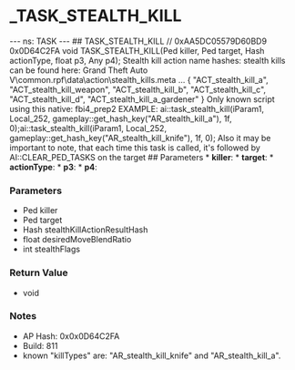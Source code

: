 # _TASK_STEALTH_KILL

--- ns: TASK --- ## TASK_STEALTH_KILL  // 0xAA5DC05579D60BD9 0x0D64C2FA void TASK_STEALTH_KILL(Ped killer, Ped target, Hash actionType, float p3, Any p4);  Stealth kill action name hashes: stealth kills can be found here: Grand Theft Auto V\common.rpf\data\action\stealth_kills.meta ... { "ACT_stealth_kill_a", "ACT_stealth_kill_weapon", "ACT_stealth_kill_b", "ACT_stealth_kill_c", "ACT_stealth_kill_d", "ACT_stealth_kill_a_gardener" } Only known script using this native: fbi4_prep2 EXAMPLE: ai::task_stealth_kill(iParam1, Local_252, gameplay::get_hash_key("AR_stealth_kill_a"), 1f, 0);ai::task_stealth_kill(iParam1, Local_252, gameplay::get_hash_key("AR_stealth_kill_knife"), 1f, 0); Also it may be important to note, that each time this task is called, it's followed by AI::CLEAR_PED_TASKS on the target  ## Parameters * **killer**: * **target**: * **actionType**: * **p3**: * **p4**:

### Parameters
* Ped killer
* Ped target
* Hash stealthKillActionResultHash
* float desiredMoveBlendRatio
* int stealthFlags

### Return Value
* void

### Notes
* AP Hash: 0x0x0D64C2FA
* Build: 811
* known "killTypes" are: "AR_stealth_kill_knife" and "AR_stealth_kill_a".

